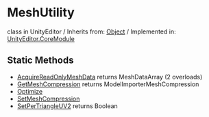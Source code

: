 # MeshUtility
class in UnityEditor
 / Inherits from: <a href="https://docs.unity3d.com/6000.0/Documentation/ScriptReference/Object.html">Object</a> / Implemented in: <a href="https://docs.unity3d.com/6000.0/Documentation/ScriptReference/UnityEditor.CoreModule.html">UnityEditor.CoreModule</a>
## Static Methods
- <a href="https://docs.unity3d.com/6000.0/Documentation/ScriptReference/MeshUtility.AcquireReadOnlyMeshData.html">AcquireReadOnlyMeshData</a> returns MeshDataArray (2 overloads)
- <a href="https://docs.unity3d.com/6000.0/Documentation/ScriptReference/MeshUtility.GetMeshCompression.html">GetMeshCompression</a> returns ModelImporterMeshCompression
- <a href="https://docs.unity3d.com/6000.0/Documentation/ScriptReference/MeshUtility.Optimize.html">Optimize</a>
- <a href="https://docs.unity3d.com/6000.0/Documentation/ScriptReference/MeshUtility.SetMeshCompression.html">SetMeshCompression</a>
- <a href="https://docs.unity3d.com/6000.0/Documentation/ScriptReference/MeshUtility.SetPerTriangleUV2.html">SetPerTriangleUV2</a> returns Boolean
